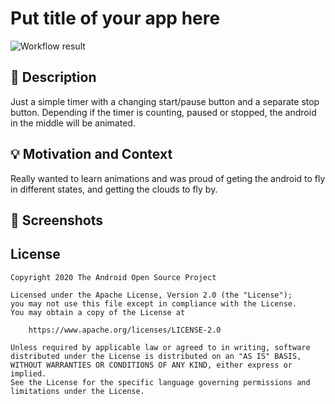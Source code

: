 # Put title of your app here

<!--- Replace <OWNER> with your Github Username and <REPOSITORY> with the name of your repository. -->
<!--- You can find both of these in the url bar when you open your repository in github. -->
![Workflow result](https://github.com/charlieanderson/CountdownTimer/workflows/Check/badge.svg)


## :scroll: Description
Just a simple timer with a changing start/pause button and a separate stop button. Depending if the timer is
counting, paused or stopped, the android in the middle will be animated.


## :bulb: Motivation and Context
Really wanted to learn animations and was proud of geting the android to fly in different states,
and getting the clouds to fly by.


## :camera_flash: Screenshots

## License
```
Copyright 2020 The Android Open Source Project

Licensed under the Apache License, Version 2.0 (the "License");
you may not use this file except in compliance with the License.
You may obtain a copy of the License at

    https://www.apache.org/licenses/LICENSE-2.0

Unless required by applicable law or agreed to in writing, software
distributed under the License is distributed on an "AS IS" BASIS,
WITHOUT WARRANTIES OR CONDITIONS OF ANY KIND, either express or implied.
See the License for the specific language governing permissions and
limitations under the License.
```
